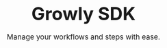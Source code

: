 <div align="center">
  <h1 style="font-size: 3em; margin-bottom: 20px;">
    Growly SDK
  </h1>

  <p style="font-size: 1.2em; max-width: 600px; margin: 0 auto 20px;">
    Manage your workflows and steps with ease.
  </p>

